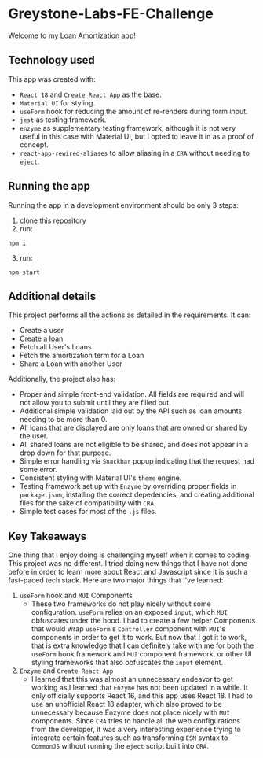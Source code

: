 # Greystone-Labs-FE-Challenge

Welcome to my Loan Amortization app!

## Technology used

This app was created with:

- `React 18` and `Create React App`  as the base.
- `Material UI` for styling.
- `useForm` hook for reducing the amount of re-renders during form input.
- `jest` as testing framework.
- `enzyme` as supplementary testing framework, although it is not very useful in this case with Material UI, but I opted to leave it in as a proof of concept.
- `react-app-rewired-aliases` to allow aliasing in a `CRA` without needing to `eject`.


## Running the app

Running the app in a development environment should be only 3 steps:

1. clone this repository
2. run:

```
npm i
```

3. run:

```
npm start
```

## Additional details

This project performs all the actions as detailed in the requirements. It can:

- Create a user
- Create a loan
- Fetch all User's Loans
- Fetch the amortization term for a Loan
- Share a Loan with another User

Additionally, the project also has:

- Proper and simple front-end validation. All fields are required and will not allow you to 
submit until they are filled out.
- Additional simple validation laid out by the API such as loan amounts needing to be more than 0.
- All loans that are displayed are only loans that are owned or shared by the user.
- All shared loans are not eligible to be shared, and does not appear in a drop down for that purpose.
- Simple error handling via `Snackbar` popup indicating that the request had some error.
- Consistent styling with Material UI's `theme` engine.
- Testing framework set up with `Enzyme` by overriding proper fields in `package.json`, installing the correct depedencies, and creating additional files for the sake of compatibility with `CRA`.
- Simple test cases for most of the `.js` files.

## Key Takeaways

One thing that I enjoy doing is challenging myself when it comes to coding. This project was no different. I tried doing new things that I have not done before in order to learn more about React and Javascript since it is such a fast-paced tech stack. Here are two major things that I've learned:

1. `useForm` hook and `MUI` Components
    - These two frameworks do not play nicely without some configuration. `useForm` relies on an exposed `input`, which `MUI` obfuscates under the hood. I had to create a few helper Components that would wrap `useForm`'s `Controller` component with `MUI`'s components in order to get it to work. But now that I got it to work, that is extra knowledge that I can definitely take with me for both the `useForm` hook framework and `MUI` component framework, or other UI styling frameworks that also obfuscates the `input` element. 
2. `Enzyme` and `Create React App`
    - I learned that this was almost an unnecessary endeavor to get working as I learned that `Enzyme` has not been updated in a while. It only officially supports React 16, and this app uses React 18. I had to use an unofficial React 18 adapter, which also proved to be unnecessary because Enzyme does not place nicely with `MUI` components. Since `CRA` tries to handle all the web configurations from the developer, it was a very interesting experience trying to integrate certain features such as transforming `ESM` syntax to `CommonJS` without running the `eject` script built into `CRA`.